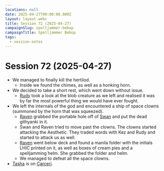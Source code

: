 ```yaml
---
locations: null
date: 2025-04-27T00:00:00.000Z
layout: layout.webc
title: Session 72 (2025-04-27)
campaignSlug: spelljammer-bebop
campaignTitle: Spelljammer Bebop
tags:
  - session-notes
---
```

# Session 72 (2025-04-27)

- We managed to finally kill the hertilod.
	- Inside we found the chimes, as well as a honking horn.
- We decided to take a short rest, which went down without issue.
	- [Rudy](pcs/refuge-unit-d3.md) took a look at the blob creature as we left and realised it was by far the most powerful thing we would have ever fought.
- We left the internals of the god and encountered a ship of space clowns (summoned by the horn that was squeezed).
	- [Raven](pcs/raven.md) grabbed the portable hole off of [Swan](pcs/swan.md) and put the dead githyanki in it.
	- Swan and Raven tried to move past the clowns. The clowns started attacking the Aesthetic. They traded words with Kez and Rudy and started to attack us as well.
	- [Raven](pcs/raven.md) went below deck and found a manila folder with the initials LHIC printed on it, as well as boxes of cream pies and a spelljamming helm. She grabbed the folder and helm.
	- We managed to defeat all the space clowns.
- [Tasha](npcs/tasha.md) is on [Carceri](locations/carceri.md).
